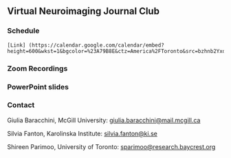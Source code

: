 ## Virtual Neuroimaging Journal Club

### Schedule

```
[Link] (https://calendar.google.com/calendar/embed?height=600&wkst=1&bgcolor=%23A79B8E&ctz=America%2FToronto&src=bzhnb2YxdTlrM2xsdGdhY2lscmQyMDlmbGdAZ3JvdXAuY2FsZW5kYXIuZ29vZ2xlLmNvbQ&color=%23616161&showTitle=1&showNav=1&showPrint=0&showTabs=1&showCalendars=1)
```

### Zoom Recordings

### PowerPoint slides

### Contact

Giulia Baracchini, McGill University: giulia.baracchini@mail.mcgill.ca

Silvia Fanton, Karolinska Institute: silvia.fanton@ki.se

Shireen Parimoo, University of Toronto: sparimoo@research.baycrest.org
